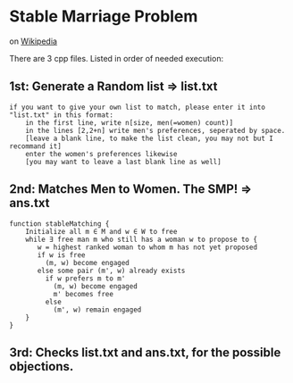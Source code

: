 # Stable Marriage Problem
on [Wikipedia](https://en.wikipedia.org/wiki/Stable_marriage_problem)

There are 3 cpp files. Listed in order of needed execution:
## 1st: Generate a Random list => list.txt
	if you want to give your own list to match, please enter it into "list.txt" in this format:
		in the first line, write n[size, men(=women) count)]
		in the lines [2,2+n] write men's preferences, seperated by space.
		[leave a blank line, to make the list clean, you may not but I recommand it]
		enter the women's preferences likewise
		[you may want to leave a last blank line as well]

## 2nd: Matches Men to Women. The SMP! => ans.txt
```
function stableMatching {
    Initialize all m ∈ M and w ∈ W to free
    while ∃ free man m who still has a woman w to propose to {
       w = highest ranked woman to whom m has not yet proposed
       if w is free
         (m, w) become engaged
       else some pair (m', w) already exists
         if w prefers m to m'
           (m, w) become engaged
           m' becomes free
         else
           (m', w) remain engaged
    }
}
```

## 3rd: Checks list.txt and ans.txt, for the possible objections.

